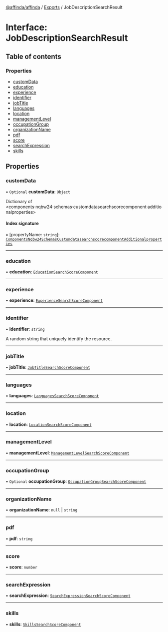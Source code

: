 [@affinda/affinda](../README.md) / [Exports](../modules.md) / JobDescriptionSearchResult

# Interface: JobDescriptionSearchResult

## Table of contents

### Properties

- [customData](JobDescriptionSearchResult.md#customdata)
- [education](JobDescriptionSearchResult.md#education)
- [experience](JobDescriptionSearchResult.md#experience)
- [identifier](JobDescriptionSearchResult.md#identifier)
- [jobTitle](JobDescriptionSearchResult.md#jobtitle)
- [languages](JobDescriptionSearchResult.md#languages)
- [location](JobDescriptionSearchResult.md#location)
- [managementLevel](JobDescriptionSearchResult.md#managementlevel)
- [occupationGroup](JobDescriptionSearchResult.md#occupationgroup)
- [organizationName](JobDescriptionSearchResult.md#organizationname)
- [pdf](JobDescriptionSearchResult.md#pdf)
- [score](JobDescriptionSearchResult.md#score)
- [searchExpression](JobDescriptionSearchResult.md#searchexpression)
- [skills](JobDescriptionSearchResult.md#skills)

## Properties

### customData

• `Optional` **customData**: `Object`

Dictionary of <components·nqbw24·schemas·customdatasearchscorecomponent·additionalproperties>

#### Index signature

▪ [propertyName: `string`]: [`ComponentsNqbw24SchemasCustomdatasearchscorecomponentAdditionalproperties`](ComponentsNqbw24SchemasCustomdatasearchscorecomponentAdditionalproperties.md)

___

### education

• **education**: [`EducationSearchScoreComponent`](EducationSearchScoreComponent.md)

___

### experience

• **experience**: [`ExperienceSearchScoreComponent`](ExperienceSearchScoreComponent.md)

___

### identifier

• **identifier**: `string`

A random string that uniquely identify the resource.

___

### jobTitle

• **jobTitle**: [`JobTitleSearchScoreComponent`](JobTitleSearchScoreComponent.md)

___

### languages

• **languages**: [`LanguagesSearchScoreComponent`](LanguagesSearchScoreComponent.md)

___

### location

• **location**: [`LocationSearchScoreComponent`](LocationSearchScoreComponent.md)

___

### managementLevel

• **managementLevel**: [`ManagementLevelSearchScoreComponent`](ManagementLevelSearchScoreComponent.md)

___

### occupationGroup

• `Optional` **occupationGroup**: [`OccupationGroupSearchScoreComponent`](OccupationGroupSearchScoreComponent.md)

___

### organizationName

• **organizationName**: ``null`` \| `string`

___

### pdf

• **pdf**: `string`

___

### score

• **score**: `number`

___

### searchExpression

• **searchExpression**: [`SearchExpressionSearchScoreComponent`](SearchExpressionSearchScoreComponent.md)

___

### skills

• **skills**: [`SkillsSearchScoreComponent`](SkillsSearchScoreComponent.md)
